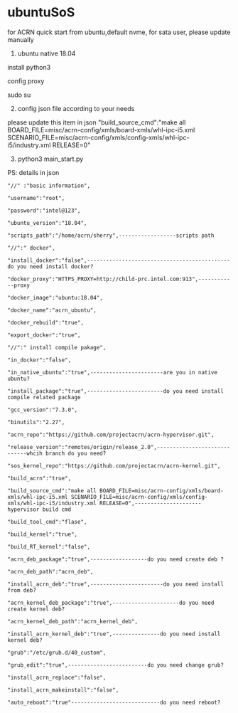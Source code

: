 # ubuntuSoS
for ACRN quick start from ubuntu,default nvme, for sata user, please update manually
1. ubuntu native 18.04

install python3

config proxy

sudo su

2. config json file according to your needs

please update this item in json "build_source_cmd":"make all BOARD_FILE=misc/acrn-config/xmls/board-xmls/whl-ipc-i5.xml SCENARIO_FILE=misc/acrn-config/xmls/config-xmls/whl-ipc-i5/industry.xml RELEASE=0"

3. python3 main_start.py

PS: details in json

	"//" :"basic information",
        
	"username":"root",
        
	"password":"intel@123",
        
	"ubuntu_version":"18.04",
        
	"scripts_path":"/home/acrn/sherry",------------------scripts path
        
	"//":" docker",
        
	"install_docker":"false",---------------------------------------------do you need install docker?
        
	"docker_proxy":"HTTPS_PROXY=http://child-prc.intel.com:913",------------proxy
        
	"docker_image":"ubuntu:18.04",
        
	"docker_name":"acrn_ubuntu",
        
	"docker_rebuild":"true",
        
	"export_docker":"true",
        
	"//":" install compile pakage",
        
	"in_docker":"false",
        
	"in_native_ubuntu":"true",-----------------------are you in native ubuntu?
        
	"install_package":"true",------------------------do you need install compile related package
        
	"gcc_version":"7.3.0",
        
	"binutils":"2.27",
        
	"acrn_repo":"https://github.com/projectacrn/acrn-hypervisor.git",
        
	"release_version":"remotes/origin/release_2.0",-----------------------------whcih branch do you need?
        
	"sos_kernel_repo":"https://github.com/projectacrn/acrn-kernel.git",
        
	"build_acrn":"true",
        
	"build_source_cmd":"make all BOARD_FILE=misc/acrn-config/xmls/board-xmls/whl-ipc-i5.xml SCENARIO_FILE=misc/acrn-config/xmls/config-xmls/whl-ipc-i5/industry.xml RELEASE=0",---------------------hypervisor build cmd
        
	"build_tool_cmd":"flase",
        
	"build_kernel":"true",
        
	"build_RT_kernel":"false",
        
	"acrn_deb_package":"true",------------------do you need create deb ?
        
	"acrn_deb_path":"acrn_deb",
        
	"install_acrn_deb":"true",-----------------------do you need install from deb?
        
	"acrn_kernel_deb_package":"true",---------------------do you need create kernel deb?
        
	"acrn_kernel_deb_path":"acrn_kernel_deb",
        
	"install_acrn_kernel_deb":"true",---------------do you need install kernel deb?
        
	"grub":"/etc/grub.d/40_custom",
        
	"grub_edit":"true",-------------------------do you need change grub?
        
	"install_acrn_replace":"false",
        
	"install_acrn_makeinstall":"false",
        
	"auto_reboot":"true"----------------------------do you need reboot?
	

        
